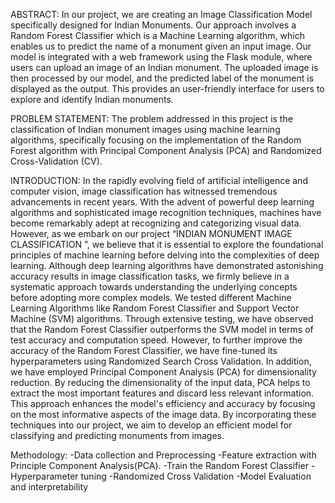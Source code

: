 ABSTRACT:
In our project, we are creating an Image Classification Model specifically designed for Indian Monuments. 
Our approach involves a Random Forest Classifier which is a Machine Learning algorithm, which enables us to predict the name of a monument given an input image.
Our model is integrated with a web framework using the Flask module, where users can upload an image of an Indian monument.
The uploaded image is then processed by our model, and the predicted label of the monument is displayed as the output. 
This provides an user-friendly interface for users to explore and identify Indian monuments.


PROBLEM STATEMENT:
The problem addressed in this project is the classification of Indian monument images using machine learning algorithms, specifically focusing on the implementation of the Random Forest algorithm with Principal Component Analysis (PCA) and Randomized Cross-Validation (CV).


INTRODUCTION:
In the rapidly evolving field of artificial intelligence and computer vision, image classification has witnessed tremendous advancements in recent years.
With the advent of powerful deep learning algorithms and sophisticated image recognition techniques, machines have become remarkably adept at recognizing and categorizing visual data. 
However, as we embark on our project “INDIAN MONUMENT IMAGE CLASSIFICATION ”, we believe that it is essential to explore the foundational principles of machine learning before delving into the complexities of deep learning.
Although deep learning algorithms have demonstrated astonishing accuracy results in image classification tasks, we firmly believe in a systematic approach towards understanding the underlying concepts before adopting more complex models. 
We tested different Machine Learning Algorithms like Random Forest Classifier and Support Vector Machine (SVM) algorithms.
Through extensive testing, we have observed that the Random Forest Classifier outperforms the SVM model in terms of test accuracy and computation speed.
 However, to further improve the accuracy of the Random Forest Classifier, we have fine-tuned its hyperparameters using Randomized Search Cross Validation.
In addition, we have employed Principal Component Analysis (PCA) for dimensionality reduction. By reducing the dimensionality of the input data, PCA helps to extract the most important features and discard less relevant information. 
This approach enhances the model's efficiency and accuracy by focusing on the most informative aspects of the image data.
By incorporating these techniques into our project, we aim to develop an efficient model for classifying and predicting monuments from images.


Methodology:
-Data collection and Preprocessing
-Feature extraction with Principle Component Analysis(PCA).
-Train the Random Forest Classifier
-Hyperparameter tuning
-Randomized Cross Validation
-Model Evaluation and interpretability

